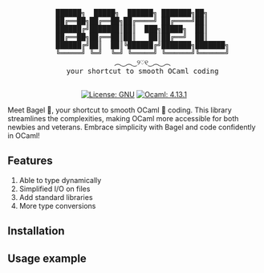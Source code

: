 <div align="center">
    <pre>
    ██████╗  █████╗  ██████╗ ███████╗██╗     
    ██╔══██╗██╔══██╗██╔════╝ ██╔════╝██║     
    ██████╔╝███████║██║  ███╗█████╗  ██║     
    ██╔══██╗██╔══██║██║   ██║██╔══╝  ██║     
    ██████╔╝██║  ██║╚██████╔╝███████╗███████╗
    ╚═════╝ ╚═╝  ╚═╝ ╚═════╝ ╚══════╝╚══════╝
    ︵‿︵‿୨♡୧‿︵‿︵
    your shortcut to smooth OCaml coding
  </pre>

  [![License: GNU](https://img.shields.io/badge/License-GNU-yellow?style=for-the-badge)](https://www.gnu.org/)
  [![Ocaml: 4.13.1](https://img.shields.io/badge/Ocaml-4.13.1-ee6a1a?style=for-the-badge)](https://ocaml.org/)

</div>

Meet Bagel 🥯, your shortcut to smooth OCaml 🐫 coding. This library streamlines the complexities, making OCaml more accessible for both newbies and veterans. Embrace simplicity with Bagel and code confidently in OCaml!

## Features
1. Able to type dynamically
2. Simplified I/O on files
3. Add standard libraries
4. More type conversions

## Installation

## Usage example
